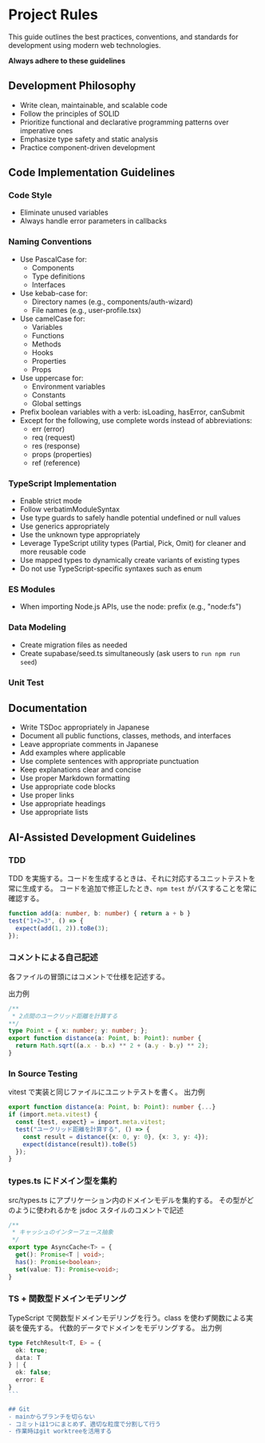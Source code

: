 # Project Rules

This guide outlines the best practices, conventions, and standards for development using modern web technologies.

**Always adhere to these guidelines**


## Development Philosophy

- Write clean, maintainable, and scalable code
- Follow the principles of SOLID
- Prioritize functional and declarative programming patterns over imperative ones
- Emphasize type safety and static analysis
- Practice component-driven development

## Code Implementation Guidelines
### Code Style

- Eliminate unused variables
- Always handle error parameters in callbacks

### Naming Conventions

- Use PascalCase for:
  - Components
  - Type definitions
  - Interfaces
- Use kebab-case for:
  - Directory names (e.g., components/auth-wizard)
  - File names (e.g., user-profile.tsx)
- Use camelCase for:
  - Variables
  - Functions
  - Methods
  - Hooks
  - Properties
  - Props
- Use uppercase for:
  - Environment variables
  - Constants
  - Global settings
- Prefix boolean variables with a verb: isLoading, hasError, canSubmit
- Except for the following, use complete words instead of abbreviations:
  - err (error)
  - req (request)
  - res (response)
  - props (properties)
  - ref (reference)

### TypeScript Implementation

- Enable strict mode
- Follow verbatimModuleSyntax
- Use type guards to safely handle potential undefined or null values
- Use generics appropriately
- Use the unknown type appropriately
- Leverage TypeScript utility types (Partial, Pick, Omit) for cleaner and more reusable code
- Use mapped types to dynamically create variants of existing types
- Do not use TypeScript-specific syntaxes such as enum

### ES Modules

- When importing Node.js APIs, use the node: prefix (e.g., "node:fs")

### Data Modeling
- Create migration files as needed
- Create supabase/seed.ts simultaneously (ask users to `run npm run seed`)

### Unit Test


## Documentation
- Write TSDoc appropriately in Japanese
- Document all public functions, classes, methods, and interfaces
- Leave appropriate comments in Japanese
- Add examples where applicable
- Use complete sentences with appropriate punctuation
- Keep explanations clear and concise
- Use proper Markdown formatting
- Use appropriate code blocks
- Use proper links
- Use appropriate headings
- Use appropriate lists

## AI-Assisted Development Guidelines
### TDD
TDD を実施する。コードを生成するときは、それに対応するユニットテストを常に生成する。
コードを追加で修正したとき、`npm test` がパスすることを常に確認する。

```ts
function add(a: number, b: number) { return a + b }
test("1+2=3", () => {
  expect(add(1, 2)).toBe(3);
});
```

### コメントによる自己記述
各ファイルの冒頭にはコメントで仕様を記述する。

出力例
```ts
/**
 * 2点間のユークリッド距離を計算する
**/
type Point = { x: number; y: number; };
export function distance(a: Point, b: Point): number {
  return Math.sqrt((a.x - b.x) ** 2 + (a.y - b.y) ** 2);
}
```

### In Source Testing
vitest で実装と同じファイルにユニットテストを書く。
出力例
```ts
export function distance(a: Point, b: Point): number {...}
if (import.meta.vitest) {
  const {test, expect} = import.meta.vitest;
  test("ユークリッド距離を計算する", () => {
    const result = distance({x: 0, y: 0}, {x: 3, y: 4});
    expect(distance(result)).toBe(5)
  });
}
```

### types.ts にドメイン型を集約
src/types.ts にアプリケーション内のドメインモデルを集約する。
その型がどのように使われるかを jsdoc スタイルのコメントで記述
```ts
/**
 * キャッシュのインターフェース抽象
 */
export type AsyncCache<T> = {
  get(): Promise<T | void>;
  has(): Promise<boolean>;
  set(value: T): Promise<void>;
}
```

### TS + 関数型ドメインモデリング
TypeScript で関数型ドメインモデリングを行う。class を使わず関数による実装を優先する。
代数的データでドメインをモデリングする。
出力例
````ts
type FetchResult<T, E> = {
  ok: true;
  data: T
} | {
  ok: false;
  error: E
}
```

## Git
- mainからブランチを切らない
- コミットは1つにまとめず、適切な粒度で分割して行う
- 作業時はgit worktreeを活用する